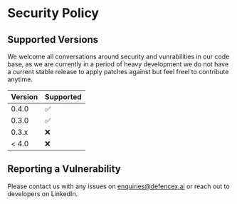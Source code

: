# Security Policy

## Supported Versions

We welcome all conversations around security and vunrabilities in our code base, as we are currently in a period of heavy development we do not have a current stable release to apply patches against but feel freel to contribute anytime.

| Version | Supported          |
| ------- | ------------------ |
| 0.4.0   | :white_check_mark: |
| 0.3.0   | :white_check_mark: |
| 0.3.x   | :x:                |
| < 4.0   | :x:                |

## Reporting a Vulnerability

Please contact us with any issues on enquiries@defencex.ai or reach out to developers on LinkedIn.
